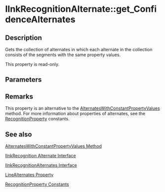 # IInkRecognitionAlternate::get_ConfidenceAlternates

## Description

Gets the collection of alternates in which each alternate in the collection consists of the segments with the same property values.

This property is read-only.

## Parameters

## Remarks

This property is an alternative to the [AlternatesWithConstantPropertyValues](https://learn.microsoft.com/windows/desktop/api/msinkaut/nf-msinkaut-iinkrecognitionalternate-alternateswithconstantpropertyvalues) method. For more information about properties of alternates, see the [RecognitionProperty](https://learn.microsoft.com/windows/desktop/tablet/recognitionproperty-constants) constants.

## See also

[AlternatesWithConstantPropertyValues Method](https://learn.microsoft.com/windows/desktop/api/msinkaut/nf-msinkaut-iinkrecognitionalternate-alternateswithconstantpropertyvalues)

[IInkRecognition Alternate Interface](https://learn.microsoft.com/windows/desktop/api/msinkaut/nn-msinkaut-iinkrecognitionalternate)

[IInkRecognitionAlternates Interface](https://learn.microsoft.com/windows/desktop/api/msinkaut/nn-msinkaut-iinkrecognitionalternates)

[LineAlternates Property](https://learn.microsoft.com/windows/desktop/api/msinkaut/nf-msinkaut-iinkrecognitionalternate-get_linealternates)

[RecognitionProperty Constants](https://learn.microsoft.com/windows/desktop/tablet/recognitionproperty-constants)